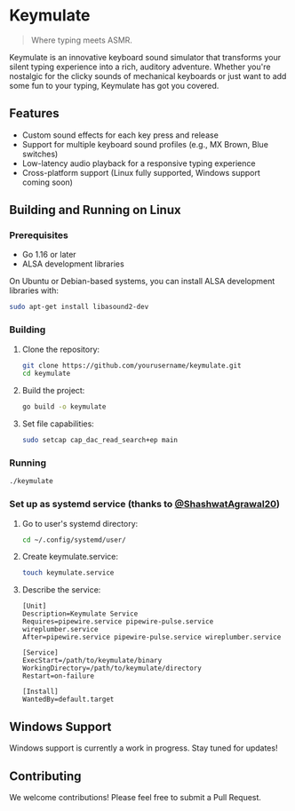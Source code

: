 # Keymulate

> Where typing meets ASMR.

Keymulate is an innovative keyboard sound simulator that transforms your silent typing experience into a rich, auditory adventure. Whether you're nostalgic for the clicky sounds of mechanical keyboards or just want to add some fun to your typing, Keymulate has got you covered.

## Features

- Custom sound effects for each key press and release
- Support for multiple keyboard sound profiles (e.g., MX Brown, Blue switches)
- Low-latency audio playback for a responsive typing experience
- Cross-platform support (Linux fully supported, Windows support coming soon)

## Building and Running on Linux

### Prerequisites

- Go 1.16 or later
- ALSA development libraries

On Ubuntu or Debian-based systems, you can install ALSA development libraries with:

```bash
sudo apt-get install libasound2-dev
```

### Building

1. Clone the repository:
   ```bash
   git clone https://github.com/yourusername/keymulate.git
   cd keymulate
   ```

2. Build the project:
   ```bash
   go build -o keymulate
   ```

3. Set file capabilities:
    ```bash
    sudo setcap cap_dac_read_search+ep main
    ```

### Running

```bash
./keymulate
```

### Set up as systemd service (thanks to [@ShashwatAgrawal20](https://github.com/ShashwatAgrawal20/))
1. Go to user's systemd directory:
    ```bash
    cd ~/.config/systemd/user/
    ```

2. Create keymulate.service:
    ```bash
    touch keymulate.service
    ```

3. Describe the service:
    ```
    [Unit]
    Description=Keymulate Service
    Requires=pipewire.service pipewire-pulse.service wireplumber.service
    After=pipewire.service pipewire-pulse.service wireplumber.service

    [Service]
    ExecStart=/path/to/keymulate/binary
    WorkingDirectory=/path/to/keymulate/directory
    Restart=on-failure

    [Install]
    WantedBy=default.target
    ```  

## Windows Support

Windows support is currently a work in progress. Stay tuned for updates!

## Contributing

We welcome contributions! Please feel free to submit a Pull Request.
